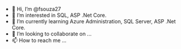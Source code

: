 - 👋 Hi, I’m @fsouza27
- 👀 I’m interested in SQL, ASP .Net Core. 
- 🌱 I’m currently learning Azure Administration, SQL Server, ASP .Net Core.
- 💞️ I’m looking to collaborate on ...
- 📫 How to reach me ...

<!---
fsouza27/fsouza27 is a ✨ special ✨ repository because its `README.md` (this file) appears on your GitHub profile.
You can click the Preview link to take a look at your changes.
--->
